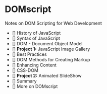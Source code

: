 # DOMscript
Notes on DOM Scripting for Web Development

- [] History of JavaScript
- [] Syntax of JavaScript
- [] DOM - Document Object Model
- [] **Project 1:** JavaScript Image Gallery
- [] Best Practices
- [] DOM Methods for Creating Markup
- [] Enhancing Content
- [] CSS-DOM
- [] **Project 2:** Animated SlideShow
- [] Summary
- [] More on DOMscript
